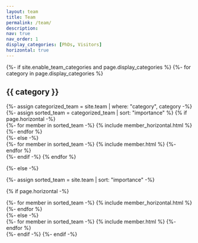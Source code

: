 ```yaml
---
layout: team
title: Team
permalink: /team/
description:
nav: true
nav_order: 1
display_categories: [PhDs, Visitors]
horizontal: true
---
```


<!-- pages/team.md -->
<div class="projects">
{%- if site.enable_team_categories and page.display_categories %}
  <!-- Display categorized teams -->
  {%- for category in page.display_categories %}
  <h2 class="category">{{ category }}</h2>
  {%- assign categorized_team = site.team | where: "category", category -%}
  {%- assign sorted_team = categorized_team | sort: "importance" %}
  <!-- Generate cards for each project -->
  {% if page.horizontal -%}
  <div class="container">
    <!-- *** PS: Set the number of cols here *** -->
    <div class="row row-cols-4"> 
    {%- for member in sorted_team -%}
      {% include member_horizontal.html %}
    {%- endfor %}
    </div>
  </div>
  {%- else -%}
  <div class="grid">
    {%- for member in sorted_team -%}
      {% include member.html %}
    {%- endfor %}
  </div>
  {%- endif -%}
  {% endfor %}

{%- else -%}
<!-- Display projects without categories -->
  {%- assign sorted_team = site.team | sort: "importance" -%}
  <!-- Generate cards for each project -->
  {% if page.horizontal -%}
  <div class="container">
    <div class="row row-cols-2">
    {%- for member in sorted_team -%}
      {% include member_horizontal.html %}
    {%- endfor %}
    </div>
  </div>
  {%- else -%}
  <div class="grid">
    {%- for member in sorted_team -%}
      {% include member.html %}
    {%- endfor %}
  </div>
  {%- endif -%}
{%- endif -%}
</div>
